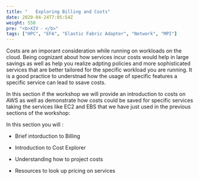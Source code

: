 ```yaml
---
title: "   Exploring Billing and Costs"
date: 2020-04-24T7:05:54Z
weight: 550
pre: "<b>XIV ⁃ </b>"
tags: ["HPC", "EFA", "Elastic Fabric Adapter", "Network", "MPI"]
---
```


Costs are an imporant consideration while running on workloads on the cloud. Being cognizant about how services incur costs would help in large savings as well as help you realize adpting policies and more sophisticated services that are better tailored for the specific workload you are running. It is a good practice to understnad how the usage of specific features a specific service can lead to ssave costs.

In this section if the workshop we will provide an introduction to costs on AWS as well as demonstrate how costs could be saved for specific services taking the services like EC2 and EBS that we have just used in the previous sections of the workshop:

In this section you will :

- Brief intorduction to Billing 

- Introduction to Cost Explorer

- Understanding how to project costs

- Resources to look up pricing on services 

